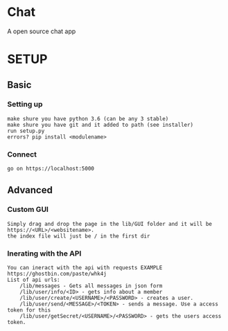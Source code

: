 # Chat
A open source chat app 






# SETUP


## Basic

### Setting up
	make shure you have python 3.6 (can be any 3 stable)
	make shure you have git and it added to path (see installer)
	run setup.py
	errors? pip install <modulename>
### Connect
	go on https://localhost:5000



## Advanced

### Custom GUI
	Simply drag and drop the page in the lib/GUI folder and it will be https://<URL>/<websitename>.
	the index file will just be / in the first dir

### Inerating with the API

	You can ineract with the api with requests EXAMPLE https://ghostbin.com/paste/whk4j
	List of api urls: 
		/lib/messages - Gets all messages in json form
		/lib/user/info/<ID> - gets info about a member
		/lib/user/create/<USERNAME>/<PASSWORD> - creates a user.
		/lib/user/send/<MESSAGE>/<TOKEN> - sends a message. Use a access token for this
		/lib/user/getSecret/<USERNAME>/<PASSWORD> - gets the users access token.